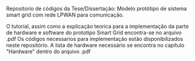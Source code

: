 Repositorio de códigos da Tese/Dissertação:
Modelo protótipo de sistema smart grid com rede LPWAN para comunicação.

O tutorial, assim como a explicação teorica para a implementação da parte de hardware e software do prototipo Smart Grid encontra-se no arquivo .pdf
Os códigos necessarios para implementação estão disponibilizados neste repositório.
A lista de hardware necessário se encontra no capítulo "Hardware" dentro do arquivo .pdf

